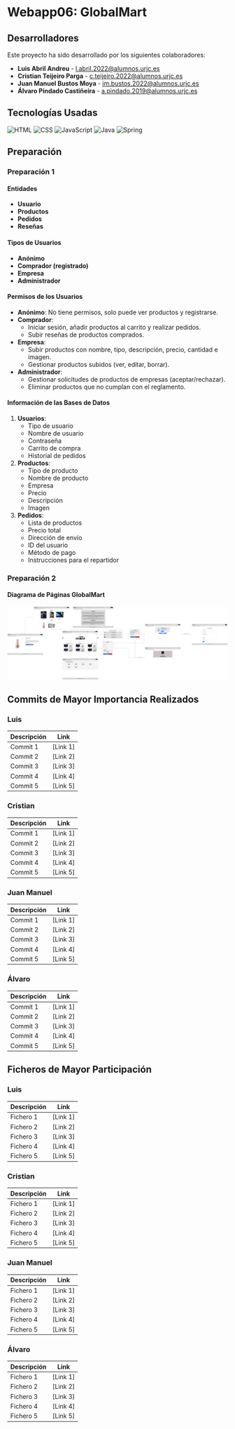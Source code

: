 # Webapp06: GlobalMart

## Desarrolladores

Este proyecto ha sido desarrollado por los siguientes colaboradores:

- **Luis Abril Andreu** - [l.abril.2022@alumnos.urjc.es](mailto:l.abril.2022@alumnos.urjc.es)
- **Cristian Teijeiro Parga** - [c.teijeiro.2022@alumnos.urjc.es](mailto:c.teijeiro.2022@alumnos.urjc.es)
- **Juan Manuel Bustos Moya** - [jm.bustos.2022@alumnos.urjc.es](mailto:jm.bustos.2022@alumnos.urjc.es)
- **Álvaro Pindado Castiñeira** - [a.pindado.2019@alumnos.urjc.es](mailto:a.pindado.2019@alumnos.urjc.es)

## Tecnologías Usadas

![HTML](https://img.shields.io/badge/HTML-E34F26?style=for-the-badge&logo=html5&logoColor=white)
![CSS](https://img.shields.io/badge/CSS-1572B6?style=for-the-badge&logo=css3&logoColor=white)
![JavaScript](https://img.shields.io/badge/JavaScript-F7DF1E?style=for-the-badge&logo=javascript&logoColor=black)
![Java](https://2/badge/Java-ED8B00?style=for-the-badge&logo=openjdk&logoColor=white)
![Spring](https://img.shields.io/badge/Spring-6DB33F?style=for-the-badge&logo=spring&logoColor=white)

## Preparación

### Preparación 1

#### Entidades

- **Usuario**
- **Productos**
- **Pedidos**
- **Reseñas**

#### Tipos de Usuarios

- **Anónimo**
- **Comprador (registrado)**
- **Empresa**
- **Administrador**

#### Permisos de los Usuarios

- **Anónimo**: No tiene permisos, solo puede ver productos y registrarse.
- **Comprador**:
    - Iniciar sesión, añadir productos al carrito y realizar pedidos.
    - Subir reseñas de productos comprados.
- **Empresa**:
    - Subir productos con nombre, tipo, descripción, precio, cantidad e imagen.
    - Gestionar productos subidos (ver, editar, borrar).
- **Administrador**:
    - Gestionar solicitudes de productos de empresas (aceptar/rechazar).
    - Eliminar productos que no cumplan con el reglamento.

#### Información de las Bases de Datos

1. **Usuarios**:
    - Tipo de usuario
    - Nombre de usuario
    - Contraseña
    - Carrito de compra
    - Historial de pedidos
2. **Productos**:
    - Tipo de producto
    - Nombre de producto
    - Empresa
    - Precio
    - Descripción
    - Imagen
3. **Pedidos**:
    - Lista de productos
    - Precio total
    - Dirección de envío
    - ID del usuario
    - Método de pago
    - Instrucciones para el repartidor

### Preparación 2

#### Diagrama de Páginas GlobalMart

![Diagrama de Páginas GlobalMart](./images_readme/diagrama_paginas_GlobalMart.png)

## Commits de Mayor Importancia Realizados

### Luis

| **Descripción** | **Link**     |
|-----------------|--------------|
| Commit 1        | [Link 1]     |
| Commit 2        | [Link 2]     |
| Commit 3        | [Link 3]     |
| Commit 4        | [Link 4]     |
| Commit 5        | [Link 5]     |

### Cristian

| **Descripción** | **Link**     |
|-----------------|--------------|
| Commit 1        | [Link 1]     |
| Commit 2        | [Link 2]     |
| Commit 3        | [Link 3]     |
| Commit 4        | [Link 4]     |
| Commit 5        | [Link 5]     |

### Juan Manuel

| **Descripción** | **Link**     |
|-----------------|--------------|
| Commit 1        | [Link 1]     |
| Commit 2        | [Link 2]     |
| Commit 3        | [Link 3]     |
| Commit 4        | [Link 4]     |
| Commit 5        | [Link 5]     |

### Álvaro

| **Descripción** | **Link**     |
|-----------------|--------------|
| Commit 1        | [Link 1]     |
| Commit 2        | [Link 2]     |
| Commit 3        | [Link 3]     |
| Commit 4        | [Link 4]     |
| Commit 5        | [Link 5]     |

## Ficheros de Mayor Participación

### Luis

| **Descripción** | **Link**     |
|-----------------|--------------|
| Fichero 1       | [Link 1]     |
| Fichero 2       | [Link 2]     |
| Fichero 3       | [Link 3]     |
| Fichero 4       | [Link 4]     |
| Fichero 5       | [Link 5]     |

### Cristian

| **Descripción** | **Link**     |
|-----------------|--------------|
| Fichero 1       | [Link 1]     |
| Fichero 2       | [Link 2]     |
| Fichero 3       | [Link 3]     |
| Fichero 4       | [Link 4]     |
| Fichero 5       | [Link 5]     |

### Juan Manuel

| **Descripción** | **Link**     |
|-----------------|--------------|
| Fichero 1       | [Link 1]     |
| Fichero 2       | [Link 2]     |
| Fichero 3       | [Link 3]     |
| Fichero 4       | [Link 4]     |
| Fichero 5       | [Link 5]     |

### Álvaro

| **Descripción** | **Link**     |
|-----------------|--------------|
| Fichero 1       | [Link 1]     |
| Fichero 2       | [Link 2]     |
| Fichero 3       | [Link 3]     |
| Fichero 4       | [Link 4]     |
| Fichero 5       | [Link 5]     |